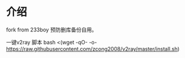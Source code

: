 # 介绍

fork from 233boy
预防删库备份自用。

一键v2ray 脚本
bash <(wget -qO- -o- https://raw.githubusercontent.com/zcong2008/v2ray/master/install.sh)
